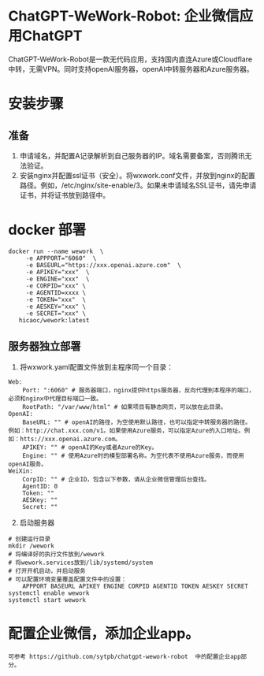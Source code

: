 # ChatGPT-WeWork-Robot: 企业微信应用ChatGPT

ChatGPT-WeWork-Robot是一款无代码应用，支持国内直连Azure或Cloudflare中转，无需VPN。同时支持openAI服务器，openAI中转服务器和Azure服务器。

# 安装步骤

## 准备
1. 申请域名，并配置A记录解析到自己服务器的IP。域名需要备案，否则腾讯无法验证。
2. 安装nginx并配置ssl证书（安全）。将wxwork.conf文件，并放到nginx的配置路径。例如，/etc/nginx/site-enable/3。如果未申请域名SSL证书，请先申请证书，并将证书放到路径中。

# docker 部署
```
docker run --name wework  \ 
     -e APPPORT="6060"  \
     -e BASEURL="https://xxx.openai.azure.com"  \
     -e APIKEY="xxx"  \
     -e ENGINE="xxx"  \
     -e CORPID="xxx" \
     -e AGENTID=xxxx \ 
     -e TOKEN="xxx"  \
     -e AESKEY="xxx" \
     -e SECRET="xxx" \ 
   hicaoc/wework:latest
```

## 服务器独立部署
1. 将wxwork.yaml配置文件放到主程序同一个目录：
```
Web:
    Port: ":6060" # 服务器端口，nginx提供https服务器，反向代理到本程序的端口，必须和nginx中代理目标端口一致。
    RootPath: "/var/www/html" # 如果项目有静态网页，可以放在此目录。
OpenAI:
    BaseURL: "" # openAI的路径，为空使用默认路径，也可以指定中转服务器的路径。例如：http://chat.xxx.com/v1。如果使用Azure服务，可以指定Azure的入口地址。例如：htts://xxx.openai.azure.com。
    APIKEY: "" # openAI的Key或者Azure的Key。
    Engine: "" # 使用Azure时的模型部署名称。为空代表不使用Azure服务，而使用openAI服务。
WeiXin:
    CorpID: "" # 企业ID，包含以下参数，请从企业微信管理后台查找。
    AgentID: 0   
    Token: ""    
    AESKey: ""
    Secret: ""
```

2. 启动服务器
```
# 创建运行目录
mkdir /wework
# 将编译好的执行文件放到/wework
# 将wework.services放到/lib/systemd/system
# 打开开机启动，并启动服务
# 可以配置环境变量覆盖配置文件中的设置：
    APPPORT BASEURL APIKEY ENGINE CORPID AGENTID TOKEN AESKEY SECRET
systemctl enable wework
systemctl start wework
```

# 配置企业微信，添加企业app。
    可参考 https://github.com/sytpb/chatgpt-wework-robot  中的配置企业app部分。
